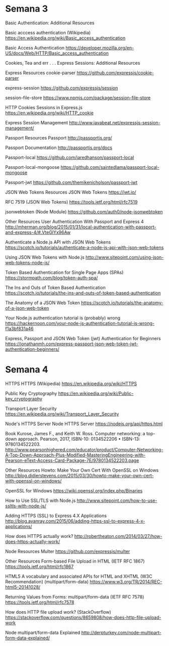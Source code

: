 # Semana 3

Basic Authentication: Additional Resources

Basic acccess authentication (Wikipedia)
https://en.wikipedia.org/wiki/Basic_access_authentication

Basic Access Authentication
https://developer.mozilla.org/en-US/docs/Web/HTTP/Basic_access_authentication

Cookies, Tea and err . . . Express Sessions: Additional Resources

Express Resources
cookie-parser
https://github.com/expressjs/cookie-parser

express-session
https://github.com/expressjs/session

session-file-store
https://www.npmjs.com/package/session-file-store

HTTP Cookies
Sessions in Express.js
https://en.wikipedia.org/wiki/HTTP_cookie

Express Session Management
http://www.javabeat.net/expressjs-session-management/






Passport Resources
Passport
http://passportjs.org/

Passport Documentation
http://passportjs.org/docs

Passport-local
https://github.com/jaredhanson/passport-local

Passport-local-mongoose
https://github.com/saintedlama/passport-local-mongoose

Passport-jwt
https://github.com/themikenicholson/passport-jwt

JSON Web Tokens Resources
JSON Web Tokens
https://jwt.io/

RFC 7519 (JSON Web Tokens)
https://tools.ietf.org/html/rfc7519

jsonwebtoken (Node Module)
https://github.com/auth0/node-jsonwebtoken

Other Resources
User Authentication With Passport and Express 4
http://mherman.org/blog/2015/01/31/local-authentication-with-passport-and-express-4/#.VteGlYx96Aw

Authenticate a Node.js API with JSON Web Tokens
https://scotch.io/tutorials/authenticate-a-node-js-api-with-json-web-tokens

Using JSON Web Tokens with Node.js
http://www.sitepoint.com/using-json-web-tokens-node-js/

Token Based Authentication for Single Page Apps (SPAs)
https://stormpath.com/blog/token-auth-spa/

The Ins and Outs of Token Based Authentication
https://scotch.io/tutorials/the-ins-and-outs-of-token-based-authentication

The Anatomy of a JSON Web Token
https://scotch.io/tutorials/the-anatomy-of-a-json-web-token

Your Node.js authentication tutorial is (probably) wrong
https://hackernoon.com/your-node-js-authentication-tutorial-is-wrong-f1a3bf831a46

Express, Passport and JSON Web Token (jwt) Authentication for Beginners
https://jonathanmh.com/express-passport-json-web-token-jwt-authentication-beginners/


# Semana 4

HTTPS
HTTPS (Wikipedia)
https://en.wikipedia.org/wiki/HTTPS

Public Key Cryptography
https://en.wikipedia.org/wiki/Public-key_cryptography

Transport Layer Security
https://en.wikipedia.org/wiki/Transport_Layer_Security

Node's HTTPS Server
Node HTTPS Server
https://nodejs.org/api/https.html

Book
Kurose, James F., and Keith W. Ross. Computer networking: a top-down approach. Pearson, 2017, ISBN-10: 0134522206 • ISBN-13: 9780134522203.
http://www.pearsonhighered.com/educator/product/Computer-Networking-A-Top-Down-Approach-Plus-Modified-MasteringEngineering-with-Pearson-eText-Access-Card-Package-7E/9780134522203.page

Other Resources
Howto: Make Your Own Cert With OpenSSL on Windows
http://blog.didierstevens.com/2015/03/30/howto-make-your-own-cert-with-openssl-on-windows/

OpenSSL for Windows
https://wiki.openssl.org/index.php/Binaries

How to Use SSL/TLS with Node.js
http://www.sitepoint.com/how-to-use-ssltls-with-node-js/

Adding HTTPS (SSL) to Express 4.X Applications
http://blog.ayanray.com/2015/06/adding-https-ssl-to-express-4-x-applications/

How does HTTPS actually work?
http://robertheaton.com/2014/03/27/how-does-https-actually-work/


Node Resources
Multer
https://github.com/expressjs/multer

Other Resources
Form-based File Upload in HTML (IETF RFC 1867)
https://tools.ietf.org/html/rfc1867

HTML5 A vocabulary and associated APIs for HTML and XHTML (W3C Recommendation) (multipart/form-data)
https://www.w3.org/TR/2014/REC-html5-20141028/

Returning Values from Forms: multipart/form-data (IETF RFC 7578)
https://tools.ietf.org/html/rfc7578

How does HTTP file upload work? (StackOverflow)
https://stackoverflow.com/questions/8659808/how-does-http-file-upload-work

Node multipart/form-data Explained
http://derpturkey.com/node-multipart-form-data-explained/
